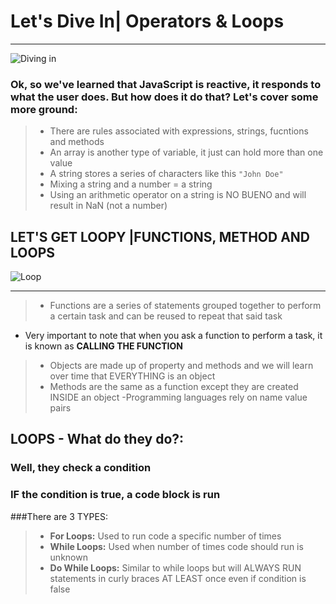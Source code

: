 # Let's Dive In| Operators & Loops 
-----------
![Diving in](https://media.giphy.com/media/3orifgTrJnEHGtHx28/giphy.gif) 


### Ok, so we've learned that JavaScript is reactive, it responds to what the user does. But how does it do that? Let's cover some more ground:
>
> - There are rules associated with expressions, strings, fucntions and methods
> - An array is another type of variable, it just can hold more than one value 
> - A string stores a series of characters like this `"John Doe"`
> - Mixing a string and a number = a string
> - Using an arithmetic operator on a string is NO BUENO and will result in NaN (not a number)

## LET'S GET LOOPY |FUNCTIONS, METHOD AND LOOPS

![Loop](https://media.giphy.com/media/q00npPltMlwt2/giphy.gif)


--------------------------

> - Functions are a series of statements grouped together to perform a certain task and can be reused to repeat that said task
   * Very important to note that when you ask a function to perform a task, it is known as **CALLING THE FUNCTION**
> - Objects are made up of property and methods and we will learn over time that EVERYTHING is an object
> - Methods are the same as a function except they are created INSIDE an object
> -Programming languages rely on name value pairs

## LOOPS - What do they do?: 
### Well, they check a condition
### IF the condition is true, a code block is run
###There are 3 TYPES:

> - **For Loops:** Used to run code a specific number of times
> - **While Loops:** Used when number of times code should run is unknown
> - **Do While Loops:** Similar to while loops but will ALWAYS RUN statements in curly braces AT LEAST once even if condition is false